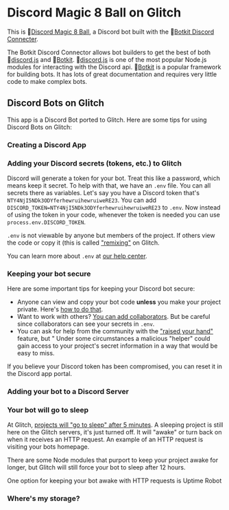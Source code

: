 # Discord Magic 8 Ball on Glitch
This is 🔗[Discord Magic 8 Ball](https://github.com/brh55/discord-magic-8-ball), a Discord bot built with the 🔗[Botkit Discord Connecter](https://github.com/brh55/botkit-discord). 

The Botkit Discord Connector allows bot builders to get the best of both 🔗[discord.js](https://github.com/discordjs/discord.js) and 🔗[Botkit](https://botkit.ai/). 🔗[discord.js](https://github.com/discordjs/discord.js) is one of the most popular Node.js modules for interacting with the Discord api. 🔗[Botkit](https://botkit.ai/) is a popular framework for building bots. It has lots of great documentation and requires very little code to make complex bots.


## Discord Bots on Glitch
This app is a Discord Bot ported to Glitch. Here are some tips for using Discord Bots on Glitch:

### Creating a Discord App
### Adding your Discord secrets (tokens, etc.) to Glitch
Discord will generate a token for your bot. Treat this like a password, which means keep it secret. To help with that, we have an `.env` file. You can all secrets there as variables. Let's say you have a Discord token that's `NTY4NjI5NDk3ODYferhewruihewruiweRE23`. You can add `DISCORD_TOKEN=NTY4NjI5NDk3ODYferhewruihewruiweRE23` to `.env`. Now instead of using the token in your code, whenever the token is needed you can use `process.env.DISCORD_TOKEN`. 

`.env` is not viewable by anyone but members of the project. If others view the code or copy it (this is called ["remixing"](https://glitch.com/help/remix/) on Glitch. 

You can learn more about `.env` at [our help center](https://glitch.com/help/env/).

### Keeping your bot secure
Here are some important tips for keeping your Discord bot secure:
- Anyone can view and copy your bot code **unless** you make your project private. Here's [how to do that](https://glitch.com/help/privateproject/).
- Want to work with others? [You can add collaborators](https://glitch.com/help/how-do-i-invite-collaborators-to-edit-my-project/). But be careful since collaborators can see your secrets in `.env`. 
- You can ask for help from the community with the ["raised your hand"](https://glitch.com/help/how-can-i-get-help-with-code-in-my-project/) feature, but " Under some circumstances a malicious "helper" could gain access to your project's secret information in a way that would be easy to miss.


If you believe your Discord token has been compromised, you can reset it in the Discord app portal. 

### Adding your bot to a Discord Server

### Your bot will go to sleep
At Glitch, [projects will "go to sleep" after 5 minutes](https://glitch.com/help/restrictions/). A sleeping project is still here on the Glitch servers, it's just turned off. It will "awake" or turn back on when it receives an HTTP request. An example of an HTTP request is visiting your bots homepage. 

There are some Node modules that purport to keep your project awake for longer, but Glitch will still force your bot to sleep after 12 hours.

One option for keeping your bot awake with HTTP requests is Uptime Robot

### Where's my storage?

